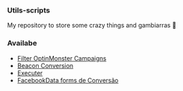 ### Utils-scripts
My repository to store some crazy things and gambiarras :rocket:

### Availabe
 - [Filter OptinMonster Campaigns](filter-optinmonster-campaigns.md)
 - [Beacon Conversion](beacon-conversion.md)
 - [Executer](executer.md)
 - [FacebookData forms de Conversão](insert-facebook-data.md)
